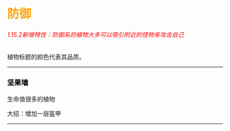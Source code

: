 # <font color="orange">防御</font>

###### <font color="red">1.15.2新增特性：防御系的植物大多可以吸引附近的怪物来攻击自己</font>

植物标题的颜色代表其品质。



---

### <font color="black">坚果墙</font>

生命值很多的植物

大招：增加一层盔甲

---

